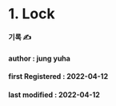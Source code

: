 # 1. Lock

**기록 ✍️**

#### author : jung yuha

#### **first Registered : 2022-04-12**

#### last modified : **2022-04-12**
